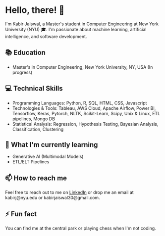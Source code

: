 
# Hello, there! 👋

I'm Kabir Jaiswal, a Master's student in Computer Engineering at New York University (NYU) 🎓. I'm passionate about machine learning, artificial intelligence, and software development. 

## 📚 Education

- Master's in Computer Engineering, New York University, NY, USA (In progress)

## 💻 Technical Skills

- Programming Languages: Python, R, SQL, HTML, CSS, Javascript
- Technologies & Tools: Tableau, AWS Cloud, Apache Airflow, Power BI, Tensorflow, Keras, Pytorch, NLTK, Scikit-Learn, Scipy, Unix & Linux, ETL pipelines, Mongo DB
- Statistical Analysis: Regression, Hypothesis Testing, Bayesian Analysis, Classification, Clustering

## 📖 What I'm currently learning

- Generative AI (Multimodal Models)
- ETL/ELT Pipelines

## 📫 How to reach me

Feel free to reach out to me on [LinkedIn]([https://www.linkedin.com/in/kabirjaiswal](https://www.linkedin.com/in/kabir-j-b81212105/)) or drop me an email at kabirj@nyu.edu or kabirjaiswal30@gmail.com.

## ⚡ Fun fact

You can find me at the central park or playing chess when I'm not coding.


<!--
**kabir12345/kabir12345** is a ✨ _special_ ✨ repository because its `README.md` (this file) appears on your GitHub profile.

Here are some ideas to get you started:

- 🔭 I’m currently working on ...
- 🌱 I’m currently learning ...
- 👯 I’m looking to collaborate on ...
- 🤔 I’m looking for help with ...
- 💬 Ask me about ...
- 📫 How to reach me: ...
- 😄 Pronouns: ...
- ⚡ Fun fact: ...
-->
